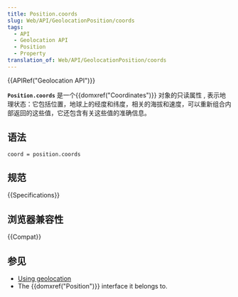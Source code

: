 ```yaml
---
title: Position.coords
slug: Web/API/GeolocationPosition/coords
tags:
  - API
  - Geolocation API
  - Position
  - Property
translation_of: Web/API/GeolocationPosition/coords
---
```

{{APIRef("Geolocation API")}}

**`Position.coords`** 是一个{{domxref("Coordinates")}} 对象的只读属性 , 表示地理状态：它包括位置，地球上的经度和纬度，相关的海拔和速度，可以重新组合内部返回的这些值，它还包含有关这些值的准确信息。

## 语法

```plain
coord = position.coords
```

## 规范

{{Specifications}}

## 浏览器兼容性

{{Compat}}

## 参见

- [Using geolocation](/en-US/docs/WebAPI/Using_geolocation)
- The {{domxref("Position")}} interface it belongs to.
